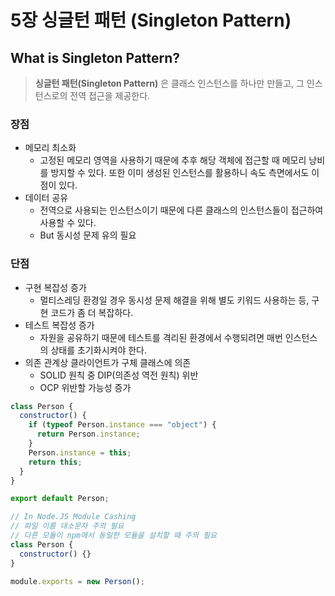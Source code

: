 # 5장 싱글턴 패턴 (Singleton Pattern)

## What is Singleton Pattern?

> **싱글턴 패턴(Singleton Pattern)** 은 클래스 인스턴스를 하나만 만들고, 그 인스턴스로의 전역 접근을 제공한다.

### 장점

- 메모리 최소화
  - 고정된 메모리 영역을 사용하기 때문에 추후 해당 객체에 접근할 때 메모리 낭비를 방지할 수 있다. 또한 이미 생성된 인스턴스를 활용하니 속도 측면에서도 이점이 있다.
- 데이터 공유
  - 전역으로 사용되는 인스턴스이기 때문에 다른 클래스의 인스턴스들이 접근하여 사용할 수 있다.
  - But 동시성 문제 유의 필요

### 단점

- 구현 복잡성 증가
  - 멀티스레딩 환경일 경우 동시성 문제 해결을 위해 별도 키워드 사용하는 등, 구현 코드가 좀 더 복잡하다.
- 테스트 복잡성 증가
  - 자원을 공유하기 때문에 테스트를 격리된 환경에서 수행되려면 매번 인스턴스의 상태를 초기화시켜야 한다.
- 의존 관계상 클라이언트가 구체 클래스에 의존
  - SOLID 원칙 중 DIP(의존성 역전 원칙) 위반
  - OCP 위반할 가능성 증가

```javascript
class Person {
  constructor() {
    if (typeof Person.instance === "object") {
      return Person.instance;
    }
    Person.instance = this;
    return this;
  }
}

export default Person;
```

```javascript
// In Node.JS Module Cashing
// 파일 이름 대소문자 주의 필요
// 다른 모듈이 npm에서 동일한 모듈을 설치할 때 주의 필요
class Person {
  constructor() {}
}

module.exports = new Person();
```
